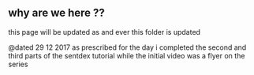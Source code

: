 ## why are we here ??

this page will be updated as and ever this folder is updated 

@dated 29 12 2017
as prescribed for the day i completed 
the second and third parts of the sentdex tutorial 
while the initial video was a flyer on the series
